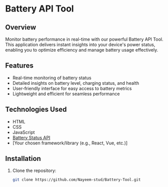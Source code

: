 # Battery API Tool

## Overview
Monitor battery performance in real-time with our powerful Battery API Tool. This application delivers instant insights into your device's power status, enabling you to optimize efficiency and manage battery usage effectively.

## Features
- Real-time monitoring of battery status
- Detailed insights on battery level, charging status, and health
- User-friendly interface for easy access to battery metrics
- Lightweight and efficient for seamless performance

## Technologies Used
- HTML
- CSS
- JavaScript
- [Battery Status API](https://developer.mozilla.org/en-US/docs/Web/API/Battery_Status_API)
- [Your chosen framework/library (e.g., React, Vue, etc.)]

## Installation

1. Clone the repository:
   ```bash
   git clone https://github.com/Nayeem-stud/Battery-Tool.git
